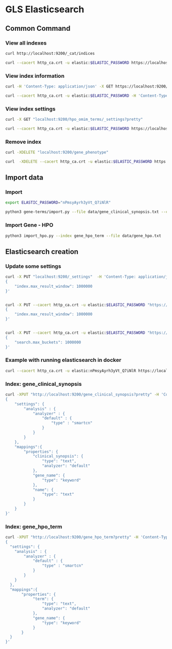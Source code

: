 # GLS Elasticsearch

## Common Command

### View all indexes
```bash
curl http://localhost:9200/_cat/indices

curl --cacert http_ca.crt -u elastic:$ELASTIC_PASSWORD https://localhost:9200/_cat/indices
```

### View index information
```bash
curl -H 'Content-Type: application/json' -X GET https://localhost:9200/phenotype_term?pretty

curl --cacert http_ca.crt -u elastic:$ELASTIC_PASSWORD -H 'Content-Type: application/json' -X GET https://localhost:9200/phenotype_term?pretty
```

### View index settings
```bash
curl -X GET "localhost:9200/hpo_omim_terms/_settings?pretty"

curl --cacert http_ca.crt -u elastic:$ELASTIC_PASSWORD https://localhost:9200/hpo_omim_terms/_settings?pretty
```

### Remove index
```bash
curl -XDELETE "localhost:9200/gene_phenotype"

curl  -XDELETE --cacert http_ca.crt -u elastic:$ELASTIC_PASSWORD https://localhost:9200/gene_phenotype
```

## Import data

### Import
```bash
export ELASTIC_PASSWORD="nPmsyAyrh3yVt_Q7iNlR"

python3 gene-terms/import.py --file data/gene_clinical_synopsis.txt --cacerts http_ca.crt --password $ELASTIC_PASSWORD
```

### Import Gene - HPO
```bash
python3 import_hpo.py --index gene_hpo_term --file data/gene_hpo.txt
```

## Elasticsearch creation

### Update some settings
```bash
curl -X PUT "localhost:9200/_settings"  -H 'Content-Type: application/json' -d'
{
    "index.max_result_window": 1000000
}'


curl -X PUT --cacert http_ca.crt -u elastic:$ELASTIC_PASSWORD "https://localhost:9200/_settings"  -H 'Content-Type: application/json' -d'
{
    "index.max_result_window": 1000000
}'


curl -X PUT --cacert http_ca.crt -u elastic:$ELASTIC_PASSWORD "https://localhost:9200/_cluster/settings?pretty"  -H 'Content-Type: application/json' -d'
{
    "search.max_buckets": 1000000
}'
```

### Example with running elasticsearch in docker
```bash
curl --cacert http_ca.crt -u elastic:nPmsyAyrh3yVt_Q7iNlR https://localhost:9200
```

### Index: gene_clinical_synopsis
```bash
curl -XPUT "http://localhost:9200/gene_clinical_synopsis?pretty" -H 'Content-Type: application/json' -d'
{
    "settings": {
        "analysis" : {
            "analyzer" : {
                "default" : {
                    "type" : "smartcn"
                }
            }
        }
    },
    "mappings":{
        "properties": {
            "clinical_synopsis": {
                "type": "text",
                "analyzer": "default"
            },
            "gene_name": {
                "type": "keyword"
            },
            "name": {
                "type": "text"
            }
        }
    }
}'
```

### Index: gene_hpo_term
``` bash
curl -XPUT "http://localhost:9200/gene_hpo_term?pretty" -H 'Content-Type: application/json' -d'
{
  "settings": {
    "analysis" : {
        "analyzer" : {
            "default" : {
                "type" : "smartcn"
            }
        }
    }
  },
  "mappings":{
       "properties": {
            "term": {
                "type": "text",
                "analyzer": "default"
            },
            "gene_name": {
                "type": "keyword"
            }
       }
  }
}'
```

